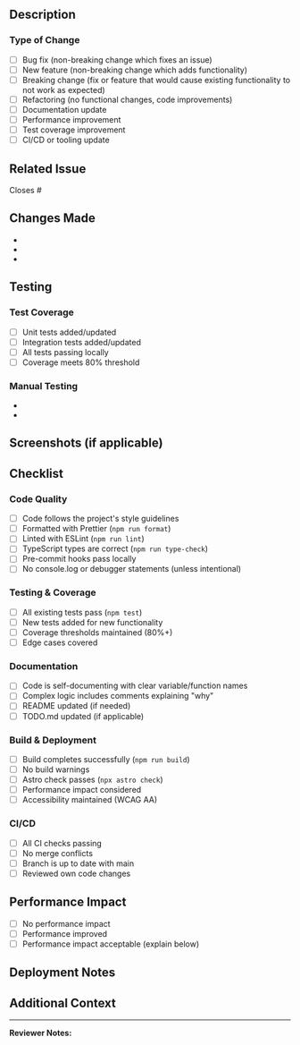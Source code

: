 ## Description

<!-- Provide a clear and concise description of your changes -->

### Type of Change

<!-- Mark the relevant option(s) with an 'x' -->

- [ ] Bug fix (non-breaking change which fixes an issue)
- [ ] New feature (non-breaking change which adds functionality)
- [ ] Breaking change (fix or feature that would cause existing functionality to
      not work as expected)
- [ ] Refactoring (no functional changes, code improvements)
- [ ] Documentation update
- [ ] Performance improvement
- [ ] Test coverage improvement
- [ ] CI/CD or tooling update

## Related Issue

<!-- Link to the related issue if applicable -->

Closes #<!-- issue number -->

## Changes Made

<!-- List the specific changes made in this PR -->

-
-
-

## Testing

<!-- Describe the tests you ran to verify your changes -->

### Test Coverage

- [ ] Unit tests added/updated
- [ ] Integration tests added/updated
- [ ] All tests passing locally
- [ ] Coverage meets 80% threshold

### Manual Testing

<!-- Describe any manual testing performed -->

-
-

## Screenshots (if applicable)

<!-- Add screenshots for UI changes -->

## Checklist

<!-- Ensure all items are checked before requesting review -->

### Code Quality

- [ ] Code follows the project's style guidelines
- [ ] Formatted with Prettier (`npm run format`)
- [ ] Linted with ESLint (`npm run lint`)
- [ ] TypeScript types are correct (`npm run type-check`)
- [ ] Pre-commit hooks pass locally
- [ ] No console.log or debugger statements (unless intentional)

### Testing & Coverage

- [ ] All existing tests pass (`npm test`)
- [ ] New tests added for new functionality
- [ ] Coverage thresholds maintained (80%+)
- [ ] Edge cases covered

### Documentation

- [ ] Code is self-documenting with clear variable/function names
- [ ] Complex logic includes comments explaining "why"
- [ ] README updated (if needed)
- [ ] TODO.md updated (if applicable)

### Build & Deployment

- [ ] Build completes successfully (`npm run build`)
- [ ] No build warnings
- [ ] Astro check passes (`npx astro check`)
- [ ] Performance impact considered
- [ ] Accessibility maintained (WCAG AA)

### CI/CD

- [ ] All CI checks passing
- [ ] No merge conflicts
- [ ] Branch is up to date with main
- [ ] Reviewed own code changes

## Performance Impact

<!-- Describe any performance implications -->

- [ ] No performance impact
- [ ] Performance improved
- [ ] Performance impact acceptable (explain below)

## Deployment Notes

<!-- Any special deployment instructions or considerations -->

## Additional Context

<!-- Add any other context, concerns, or discussion points -->

---

**Reviewer Notes:**

<!-- For the reviewer - any specific areas to focus on? -->
